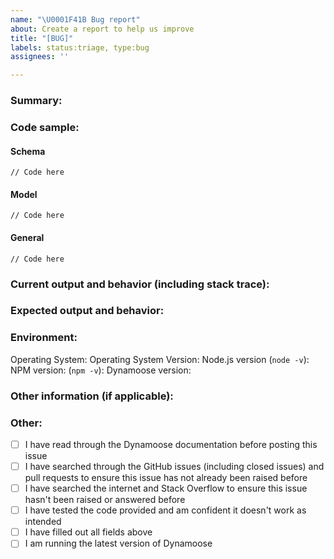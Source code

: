 ```yaml
---
name: "\U0001F41B Bug report"
about: Create a report to help us improve
title: "[BUG]"
labels: status:triage, type:bug
assignees: ''

---
```


<!-- Not filling out ALL of the relevant fields in this issue will cause your issue to be closed -->

### Summary:




### Code sample:
#### Schema
```
// Code here
```

#### Model
```
// Code here
```

#### General
```
// Code here
```


### Current output and behavior (including stack trace):




### Expected output and behavior:




### Environment:

Operating System:
Operating System Version:
Node.js version (`node -v`):
NPM version: (`npm -v`):
Dynamoose version:


### Other information (if applicable):




### Other:
- [ ] I have read through the Dynamoose documentation before posting this issue
- [ ] I have searched through the GitHub issues (including closed issues) and pull requests to ensure this issue has not already been raised before
- [ ] I have searched the internet and Stack Overflow to ensure this issue hasn't been raised or answered before
- [ ] I have tested the code provided and am confident it doesn't work as intended
- [ ] I have filled out all fields above
- [ ] I am running the latest version of Dynamoose
